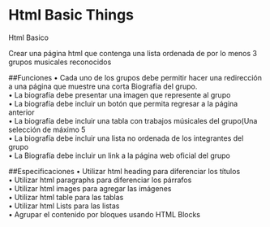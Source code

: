 # Html Basic Things
Html Basico

Crear una página html que contenga una lista ordenada de por lo menos 3 grupos
musicales reconocidos

##Funciones
• Cada uno de los grupos debe permitir hacer una redirección a una página que muestre una corta Biografía del grupo. <br/>
• La biografía debe presentar una imagen que represente al grupo <br/>
• La biografía debe incluir un botón que permita regresar a la página anterior <br/>
• La biografía debe incluir una tabla con trabajos músicales del grupo(Una selección de máximo 5 <br/>
• La biografía debe incluir una lista no ordenada de los integrantes del grupo <br/>
• La Biografía debe incluir un link a la página web oficial del grupo <br/>

##Especificaciones
• Utilizar html heading para diferenciar los títulos <br/>
• Utilizar html paragraphs para diferenciar los párrafos <br/>
• Utilizar html images para agregar las imágenes <br/>
• Utilizar html table para las tablas <br/>
• Utilizar html Lists para las listas <br/>
• Agrupar el contenido por bloques usando HTML Blocks <br/>
 
